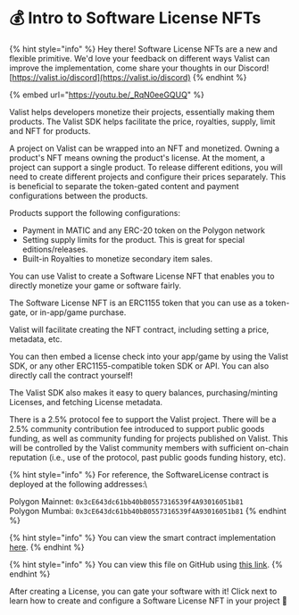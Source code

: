 # 💰 Intro to Software License NFTs

{% hint style="info" %}
Hey there! Software License NFTs are a new and flexible primitive. We'd love your feedback on different ways Valist can improve the implementation, come share your thoughts in our Discord! [https://valist.io/discord](https://valist.io/discord)
{% endhint %}

{% embed url="https://youtu.be/_RqN0eeGQUQ" %}

Valist helps developers monetize their projects, essentially making them products. The Valist SDK helps facilitate the price, royalties, supply, limit and NFT for products.&#x20;

A project on Valist can be wrapped into an NFT and monetized. Owning a product's NFT means owning the product's license. At the moment, a project can support a single product. To release different editions, you will need to create different projects and configure their prices separately. This is beneficial to separate the token-gated content and payment configurations between the products.&#x20;

Products support the following configurations:

* Payment in MATIC and any ERC-20 token on the Polygon network
* Setting supply limits for the product. This is great for special editions/releases.
* Built-in Royalties to monetize secondary item sales.

You can use Valist to create a Software License NFT that enables you to directly monetize your game or software fairly.

The Software License NFT is an ERC1155 token that you can use as a token-gate, or in-app/game purchase.

Valist will facilitate creating the NFT contract, including setting a price, metadata, etc.

You can then embed a license check into your app/game by using the Valist SDK, or any other ERC1155-compatible token SDK or API. You can also directly call the contract yourself!

The Valist SDK also makes it easy to query balances, purchasing/minting Licenses, and fetching License metadata.

There is a 2.5% protocol fee to support the Valist project. There will be a 2.5% community contribution fee introduced to support public goods funding, as well as community funding for projects published on Valist. This will be controlled by the Valist community members with sufficient on-chain reputation (i.e., use of the protocol, past public goods funding history, etc).

{% hint style="info" %}
For reference, the SoftwareLicense contract is deployed at the following addresses:\


Polygon Mainnet: `0x3cE643dc61bb40bB0557316539f4A93016051b81`\
Polygon Mumbai: `0x3cE643dc61bb40bB0557316539f4A93016051b81`
{% endhint %}

{% hint style="info" %}
You can view the smart contract implementation [here](https://remix.ethereum.org/valist-io/valist-contracts/blob/main/contracts/token/License.sol).
{% endhint %}

{% hint style="info" %}
You can view this file on GitHub using [this link](https://github.com/valist-io/valist-contracts/blob/main/contracts/token/License.sol).
{% endhint %}

After creating a License, you can gate your software with it! Click next to learn how to create and configure a Software License NFT in your project 🚀
